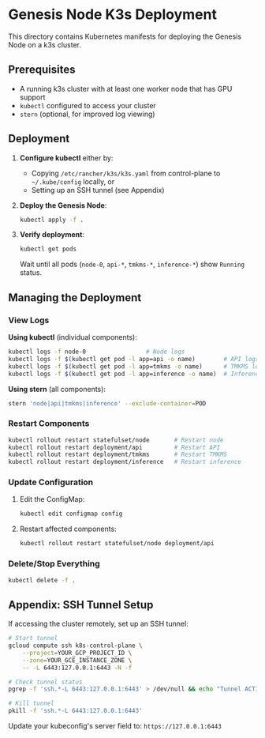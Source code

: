 # Genesis Node K3s Deployment

This directory contains Kubernetes manifests for deploying the Genesis Node on a k3s cluster.

## Prerequisites

- A running k3s cluster with at least one worker node that has GPU support
- `kubectl` configured to access your cluster
- `stern` (optional, for improved log viewing)

## Deployment

1. **Configure kubectl** either by:
   - Copying `/etc/rancher/k3s/k3s.yaml` from control-plane to `~/.kube/config` locally, or
   - Setting up an SSH tunnel (see Appendix)

2. **Deploy the Genesis Node**:
   ```bash
   kubectl apply -f .
   ```

3. **Verify deployment**:
   ```bash
   kubectl get pods
   ```
   Wait until all pods (`node-0`, `api-*`, `tmkms-*`, `inference-*`) show `Running` status.

## Managing the Deployment

### View Logs

**Using kubectl** (individual components):
```bash
kubectl logs -f node-0                 # Node logs
kubectl logs -f $(kubectl get pod -l app=api -o name)        # API logs
kubectl logs -f $(kubectl get pod -l app=tmkms -o name)      # TMKMS logs
kubectl logs -f $(kubectl get pod -l app=inference -o name)  # Inference logs
```

**Using stern** (all components):
```bash
stern 'node|api|tmkms|inference' --exclude-container=POD
```

### Restart Components

```bash
kubectl rollout restart statefulset/node       # Restart node
kubectl rollout restart deployment/api         # Restart API
kubectl rollout restart deployment/tmkms       # Restart TMKMS
kubectl rollout restart deployment/inference   # Restart inference
```

### Update Configuration

1. Edit the ConfigMap:
   ```bash
   kubectl edit configmap config
   ```

2. Restart affected components:
   ```bash
   kubectl rollout restart statefulset/node deployment/api
   ```

### Delete/Stop Everything

```bash
kubectl delete -f .
```

## Appendix: SSH Tunnel Setup

If accessing the cluster remotely, set up an SSH tunnel:

```bash
# Start tunnel
gcloud compute ssh k8s-control-plane \
    --project=YOUR_GCP_PROJECT_ID \
    --zone=YOUR_GCE_INSTANCE_ZONE \
    -- -L 6443:127.0.0.1:6443 -N -f

# Check tunnel status
pgrep -f 'ssh.*-L 6443:127.0.0.1:6443' > /dev/null && echo "Tunnel ACTIVE" || echo "Tunnel NOT ACTIVE"

# Kill tunnel
pkill -f 'ssh.*-L 6443:127.0.0.1:6443'
```

Update your kubeconfig's server field to: `https://127.0.0.1:6443` 
